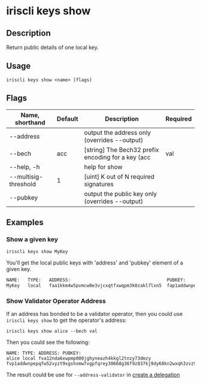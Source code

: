 # iriscli keys show

## Description

Return public details of one local key.

## Usage

```
iriscli keys show <name> [flags]
```

## Flags

| Name, shorthand      | Default           | Description                                                    | Required |
| -------------------- | ----------------- | -------------------------------------------------------------- | -------- |
| --address            |                   | output the address only (overrides --output)                   |          |
| --bech               | acc               | [string] The Bech32 prefix encoding for a key (acc|val|cons)   |          |
| --help, -h           |                   | help for show                                                  |          |
| --multisig-threshold | 1                 | [uint] K out of N required signatures                          |          |
| --pubkey             |                   | output the public key only (overrides --output)                |          |

## Examples

### Show a given key

```shell
iriscli keys show MyKey
```

You'll get the local public keys with 'address' and 'pubkey' element of a given key.

```txt
NAME:	TYPE:	ADDRESS:						            PUBKEY:
MyKey	local	faa1kkm4w5pvmcw0e3vjcxqtfxwqpm3k0zakl7lxn5	fap1addwnpepq0gsl90v9dgac3r9hzgz53ul5ml5ynq89ax9x8qs5jgv5z5vyssskww57lw
```

### Show Validator Operator Address

If an address has bonded to be a validator operator, then you could use `iriscli keys show` to get the operator's 
address:

```$xslt
iriscli keys show alice --bech val
```

Then you could see the following:
```$xslt
NAME: TYPE: ADDRESS: PUBKEY:
alice local fva12nda6xwpmp000jghyneazh4kkgl2tnzy73dmzy fvp1addwnpepqfw52vyzt9xgshxmw7vgpfqrey30668g36f9z837kj9dy68kn2wxqh3zvz9
```

The result could be use for `--address-validator` in [create a delegation](../stake/delegate.md)